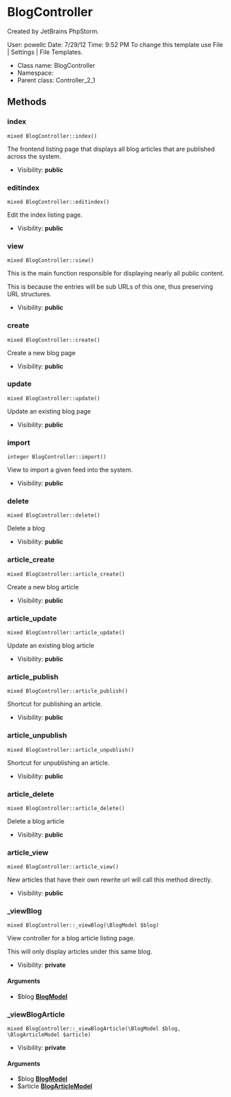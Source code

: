 BlogController
===============

Created by JetBrains PhpStorm.

User: powellc
Date: 7/29/12
Time: 9:52 PM
To change this template use File | Settings | File Templates.


* Class name: BlogController
* Namespace: 
* Parent class: Controller_2_1







Methods
-------


### index

    mixed BlogController::index()

The frontend listing page that displays all blog articles that are published across the system.



* Visibility: **public**




### editindex

    mixed BlogController::editindex()

Edit the index listing page.



* Visibility: **public**




### view

    mixed BlogController::view()

This is the main function responsible for displaying nearly all public content.

This is because the entries will be sub URLs of this one, thus preserving URL structures.

* Visibility: **public**




### create

    mixed BlogController::create()

Create a new blog page



* Visibility: **public**




### update

    mixed BlogController::update()

Update an existing blog page



* Visibility: **public**




### import

    integer BlogController::import()

View to import a given feed into the system.



* Visibility: **public**




### delete

    mixed BlogController::delete()

Delete a blog



* Visibility: **public**




### article_create

    mixed BlogController::article_create()

Create a new blog article



* Visibility: **public**




### article_update

    mixed BlogController::article_update()

Update an existing blog article



* Visibility: **public**




### article_publish

    mixed BlogController::article_publish()

Shortcut for publishing an article.



* Visibility: **public**




### article_unpublish

    mixed BlogController::article_unpublish()

Shortcut for unpublishing an article.



* Visibility: **public**




### article_delete

    mixed BlogController::article_delete()

Delete a blog article



* Visibility: **public**




### article_view

    mixed BlogController::article_view()

New articles that have their own rewrite url will call this method directly.



* Visibility: **public**




### _viewBlog

    mixed BlogController::_viewBlog(\BlogModel $blog)

View controller for a blog article listing page.

This will only display articles under this same blog.

* Visibility: **private**


#### Arguments
* $blog **[BlogModel](BlogModel.md)**



### _viewBlogArticle

    mixed BlogController::_viewBlogArticle(\BlogModel $blog, \BlogArticleModel $article)





* Visibility: **private**


#### Arguments
* $blog **[BlogModel](BlogModel.md)**
* $article **[BlogArticleModel](BlogArticleModel.md)**



